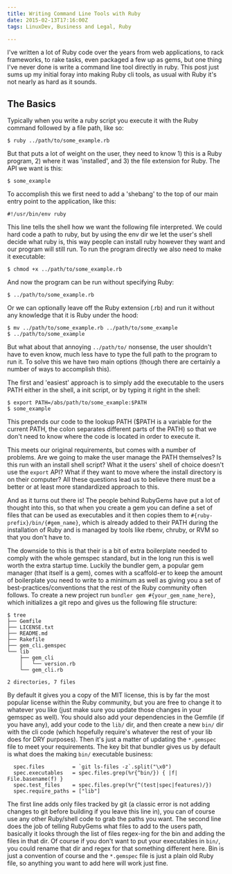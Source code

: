 ```yaml
---
title: Writing Command Line Tools with Ruby
date: 2015-02-13T17:16:00Z
tags: LinuxDev, Business and Legal, Ruby

---
```


I've written a lot of Ruby code over the years from web applications, to rack frameworks, to rake tasks, even packaged a few up as gems, but one thing I've never done is write a command line tool directly in ruby. This post just sums up my initial foray into making Ruby cli tools, as usual with Ruby it's not nearly as hard as it sounds.

## The Basics

Typically when you write a ruby script you execute it with the Ruby command followed by a file path, like so:

~~~
$ ruby ../path/to/some_example.rb
~~~

But that puts a lot of weight on the user, they need to know 1) this is a Ruby program, 2) where it was 'installed', and 3) the file extension for Ruby. The API we want is this:

~~~
$ some_example
~~~

To accomplish this we first need to add a 'shebang' to the top of our main entry point to the application, like this:

~~~
#!/usr/bin/env ruby
~~~

This line tells the shell how we want the following file interpreted. We could hard code a path to ruby, but by using the env dir we let the user's shell decide what ruby is, this way people can install ruby however they want and our program will still run. To run the program directly we also need to make it executable:

~~~
$ chmod +x ../path/to/some_example.rb
~~~

And now the program can be run without specifying Ruby:

~~~
$ ../path/to/some_example.rb
~~~

Or we can optionally leave off the Ruby extension (.rb) and run it without any knowledge that it is Ruby under the hood:

~~~
$ mv ../path/to/some_example.rb ../path/to/some_example
$ ../path/to/some_example
~~~

But what about that annoying `../path/to/` nonsense, the user shouldn't have to even know, much less have to type the full path to the program to run it. To solve this we have two main options (though there are certainly a number of ways to accomplish this).

The first and 'easiest' approach is to simply add the executable to the users PATH either in the shell, a init script, or by typing it right in the shell:

~~~
$ export PATH=/abs/path/to/some_example:$PATH
$ some_example
~~~

This prepends our code to the lookup PATH ($PATH is a variable for the current PATH, the colon separates different parts of the PATH) so that we don't need to know where the code is located in order to execute it.

This meets our original requirements, but comes with a number of problems. Are we going to make the user manage the PATH themselves? Is this run with an install shell script? What it the users' shell of choice doesn't use the `export` API? What if they want to move where the install directory is on their computer? All these questions lead us to believe there must be a better or at least more standardized approach to this.

And as it turns out there is! The people behind RubyGems have put a lot of thought into this, so that when you create a gem you can define a set of files that can be used as executables and it then copies them to `#{ruby-prefix}/bin/{#gem_name}`, which is already added to their PATH during the installation of Ruby and is managed by tools like rbenv, chruby, or RVM so that you don't have to.

The downside to this is that their is a bit of extra boilerplate needed to comply with the whole gemspec standard, but in the long run this is well worth the extra startup time. Luckily the bundler gem, a popular gem manager (that itself is a gem), comes with a scaffold-er to keep the amount of boilerplate you need to write to a minimum as well as giving you a set of best-practices/conventions that the rest of the Ruby community often follows. To create a new project run `bundler gem #{your_gem_name_here}`, which initializes a git repo and gives us the following file structure:

~~~
$ tree
├── Gemfile
├── LICENSE.txt
├── README.md
├── Rakefile
├── gem_cli.gemspec
└── lib
    ├── gem_cli
    │   └── version.rb
    └── gem_cli.rb

2 directories, 7 files
~~~

By default it gives you a copy of the MIT license, this is by far the most popular license within the Ruby community, but you are free to change it to whatever you like (just make sure you update those changes in your gemspec as well). You should also add your dependencies in the Gemfile (if you have any), add your code to the `lib/` dir, and then create a new `bin/` dir with the cli code (which hopefully require's whatever the rest of your lib does for DRY purposes). Then it's just a matter of updating the `*.gemspec` file to meet your requirements. The key bit that bundler gives us by default is what does the making `bin/` executable business:

~~~
  spec.files         = `git ls-files -z`.split("\x0")
  spec.executables   = spec.files.grep(%r{^bin/}) { |f| File.basename(f) }
  spec.test_files    = spec.files.grep(%r{^(test|spec|features)/})
  spec.require_paths = ["lib"]
~~~

The first line adds only files tracked by git (a classic error is not adding changes to git before building if you leave this line in), you can of course use any other Ruby/shell code to grab the paths you want. The second line does the job of telling RubyGems what files to add to the users path, basically it looks through the list of files regex-ing for the bin and adding the files in that dir. Of course if you don't want to put your executables in `bin/`, you could rename that dir and regex for that something different here. Bin is just a convention of course and the `*.gemspec` file is just a plain old Ruby file, so anything you want to add here will work just fine.
